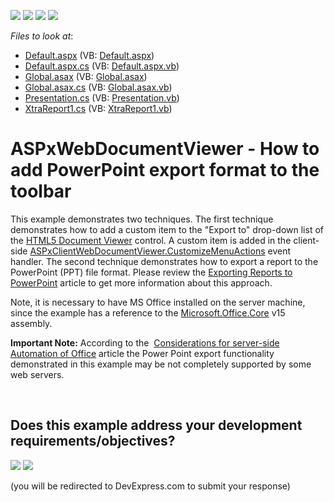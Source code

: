 <!-- default badges list -->
![](https://img.shields.io/endpoint?url=https://codecentral.devexpress.com/api/v1/VersionRange/128597920/16.1.8%2B)
[![](https://img.shields.io/badge/Open_in_DevExpress_Support_Center-FF7200?style=flat-square&logo=DevExpress&logoColor=white)](https://supportcenter.devexpress.com/ticket/details/T457196)
[![](https://img.shields.io/badge/📖_How_to_use_DevExpress_Examples-e9f6fc?style=flat-square)](https://docs.devexpress.com/GeneralInformation/403183)
[![](https://img.shields.io/badge/💬_Leave_Feedback-feecdd?style=flat-square)](#does-this-example-address-your-development-requirementsobjectives)
<!-- default badges end -->
<!-- default file list -->
*Files to look at*:

* [Default.aspx](./CS/DVCustomExportOption/Default.aspx) (VB: [Default.aspx](./VB/DVCustomExportOption/Default.aspx))
* [Default.aspx.cs](./CS/DVCustomExportOption/Default.aspx.cs) (VB: [Default.aspx.vb](./VB/DVCustomExportOption/Default.aspx.vb))
* [Global.asax](./CS/DVCustomExportOption/Global.asax) (VB: [Global.asax](./VB/DVCustomExportOption/Global.asax))
* [Global.asax.cs](./CS/DVCustomExportOption/Global.asax.cs) (VB: [Global.asax.vb](./VB/DVCustomExportOption/Global.asax.vb))
* [Presentation.cs](./CS/DVCustomExportOption/Presentation.cs) (VB: [Presentation.vb](./VB/DVCustomExportOption/Presentation.vb))
* [XtraReport1.cs](./CS/DVCustomExportOption/XtraReport1.cs) (VB: [XtraReport1.vb](./VB/DVCustomExportOption/XtraReport1.vb))
<!-- default file list end -->
# ASPxWebDocumentViewer - How to add PowerPoint export format to the toolbar


<p>This example demonstrates two techniques. The first technique demonstrates how to add a custom item to the "Export to" drop-down list of the <a href="https://documentation.devexpress.com/#XtraReports/CustomDocument17738">HTML5 Document Viewer</a> control. A custom item is added in the client-side <a href="https://documentation.devexpress.com/#XtraReports/DevExpressXtraReportsWebScriptsASPxClientWebDocumentViewer_CustomizeMenuActionstopic">ASPxClientWebDocumentViewer.CustomizeMenuActions</a> event handler. The second technique demonstrates how to export a report to the PowerPoint (PPT) file format. Please review the <a href="https://community.devexpress.com/blogs/seth/archive/2011/02/14/exporting-reports-to-powerpoint.aspx">Exporting Reports to PowerPoint</a> article to get more information about this approach.<br></p><p>Note, it is necessary to have MS Office installed on the server machine, since the example has a reference to the <a href="https://blogs.msdn.microsoft.com/tolong/2007/12/02/missing-office-microsoft-office-core-reference/">Microsoft.Office.Core</a> v15 assembly.</p>

<p><b>Important Note:</b> According to the  <a href="https://support.microsoft.com/en-us/help/257757/considerations-for-server-side-automation-of-office">Considerations for server-side Automation of Office</a> article the Power Point export functionality demonstrated in this example may be not completely supported by some web servers.</p>

<br/>


<!-- feedback -->
## Does this example address your development requirements/objectives?

[<img src="https://www.devexpress.com/support/examples/i/yes-button.svg"/>](https://www.devexpress.com/support/examples/survey.xml?utm_source=github&utm_campaign=reporting-web-viewer-powerpoint-export&~~~was_helpful=yes) [<img src="https://www.devexpress.com/support/examples/i/no-button.svg"/>](https://www.devexpress.com/support/examples/survey.xml?utm_source=github&utm_campaign=reporting-web-viewer-powerpoint-export&~~~was_helpful=no)

(you will be redirected to DevExpress.com to submit your response)
<!-- feedback end -->

